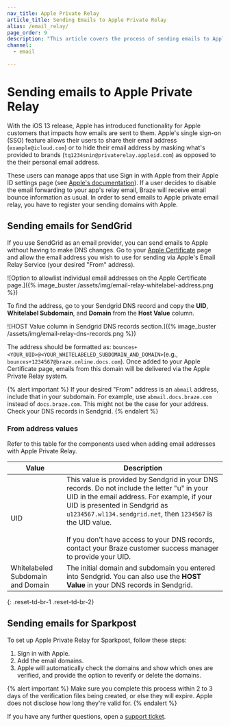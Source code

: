 ```yaml
---
nav_title: Apple Private Relay
article_title: Sending Emails to Apple Private Relay
alias: /email_relay/
page_order: 9
description: "This article covers the process of sending emails to Apple Private Relay."
channel:
  - email
  
---
```


# Sending emails to Apple Private Relay

With the iOS 13 release, Apple has introduced functionality for Apple customers that impacts how emails are sent to them. Apple's single sign-on (SSO) feature allows their users to share their email address (`example@icloud.com`) or to hide their email address by masking what's provided to brands (`tq1234snin@privaterelay.appleid.com`) as opposed to the their personal email address.

These users can manage apps that use Sign in with Apple from their Apple ID settings page (see [Apple's documentation](https://support.apple.com/en-us/HT210426)). If a user decides to disable the email forwarding to your app's relay email, Braze will receive email bounce information as usual. In order to send emails to Apple private email relay, you have to register your sending domains with Apple.

## Sending emails for SendGrid

If you use SendGrid as an email provider, you can send emails to Apple without having to make DNS changes. Go to your [Apple Certificate](https://help.apple.com/developer-account/?lang=en#/devf822fb8fc) page and allow the email address you wish to use for sending via Apple's Email Relay Service (your desired "From" address).  

![Option to allowlist individual email addresses on the Apple Certificate page.]({% image_buster /assets/img/email-relay-whitelabel-address.png %})

To find the address, go to your Sendgrid DNS record and copy the **UID**, **Whitelabel Subdomain**, and **Domain** from the **Host Value** column. 

![HOST Value column in Sendgrid DNS records section.]({% image_buster /assets/img/email-relay-dns-records.png %})

The address should be formatted as: `bounces+<YOUR_UID>@<YOUR_WHITELABELED_SUBDOMAIN_AND_DOMAIN>`(e.g., `bounces+1234567@braze.online.docs.com`). Once added to your Apple Certificate page, emails from this domain will be delivered via the Apple Private Relay system.

{% alert important %}
If your desired "From" address is an `abmail` address, include that in your subdomain. For example, use `abmail.docs.braze.com` instead of `docs.braze.com`. This might not be the case for your address. Check your DNS records in Sendgrid. 
{% endalert %}

### From address values

Refer to this table for the components used when adding email addresses with Apple Private Relay.

| Value | Description |
|---|---|
| UID | This value is provided by Sendgrid in your DNS records. Do not include the letter "u" in your UID in the email address. For example, if your UID is presented in Sendgrid as `u1234567.wl134.sendgrid.net`, then `1234567` is the UID value. <br><br> If you don't have access to your DNS records, contact your Braze customer success manager to provide your UID. |
| Whitelabeled Subdomain and Domain | The initial domain and subdomain you entered into Sendgrid. You can also use the **HOST Value** in your DNS records in Sendgrid. |
{: .reset-td-br-1 .reset-td-br-2}

## Sending emails for Sparkpost

To set up Apple Private Relay for Sparkpost, follow these steps: 

1. Sign in with Apple. 
2. Add the email domains. 
3. Apple will automatically check the domains and show which ones are verified, and provide the option to reverify or delete the domains.

{% alert important %}
Make sure you complete this process within 2 to 3 days of the verification files being created, or else they will expire. Apple does not disclose how long they're valid for.
{% endalert %}

If you have any further questions, open a [support ticket]({{site.baseurl}}/braze_support/).
